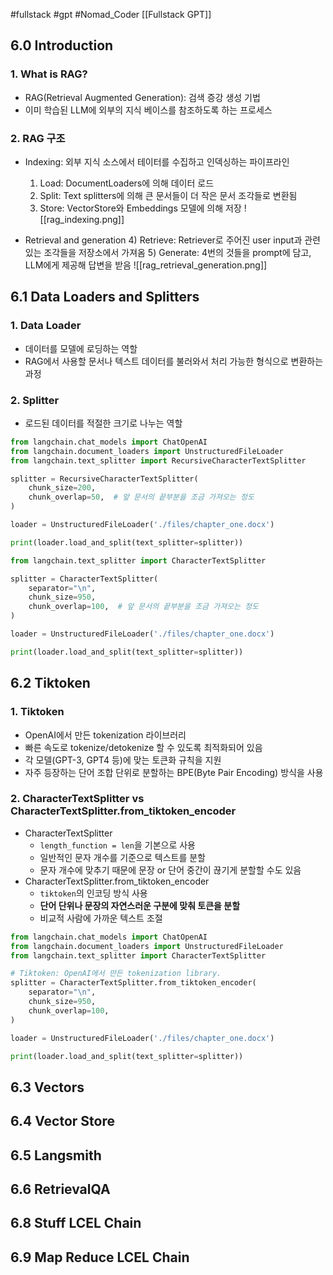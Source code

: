 #fullstack #gpt #Nomad_Coder [[Fullstack GPT]]

## 6.0 Introduction
### 1. What is RAG?
- RAG(Retrieval Augmented Generation): 검색 증강 생성 기법
- 이미 학습된 LLM에 외부의 지식 베이스를 참조하도록 하는 프로세스


### 2. RAG 구조
- Indexing: 외부 지식 소스에서 테이터를 수집하고 인덱싱하는 파이프라인
	1) Load: DocumentLoaders에 의해 데이터 로드
	2) Split: Text splitters에 의해 큰 문서들이 더 작은 문서 조각들로 변환됨
	3) Store: VectorStore와 Embeddings 모델에 의해 저장
![[rag_indexing.png]]

- Retrieval and generation
	4) Retrieve: Retriever로 주어진 user input과 관련있는 조각들을 저장소에서 가져옴
	5) Generate: 4번의 것들을 prompt에 담고, LLM에게 제공해 답변을 받음
![[rag_retrieval_generation.png]]



## 6.1 Data Loaders and Splitters
### 1. Data Loader
- 데이터를 모델에 로딩하는 역할
- RAG에서 사용할 문서나 텍스트 데이터를 불러와서 처리 가능한 형식으로 변환하는 과정 

### 2. Splitter
- 로드된 데이터를 적절한 크기로 나누는 역할

```python
from langchain.chat_models import ChatOpenAI
from langchain.document_loaders import UnstructuredFileLoader
from langchain.text_splitter import RecursiveCharacterTextSplitter

splitter = RecursiveCharacterTextSplitter(
    chunk_size=200,
    chunk_overlap=50,  # 앞 문서의 끝부분을 조금 가져오는 정도
)

loader = UnstructuredFileLoader('./files/chapter_one.docx')

print(loader.load_and_split(text_splitter=splitter))
```

```python
from langchain.text_splitter import CharacterTextSplitter

splitter = CharacterTextSplitter(
    separator="\n",
    chunk_size=950,
    chunk_overlap=100,  # 앞 문서의 끝부분을 조금 가져오는 정도
)

loader = UnstructuredFileLoader('./files/chapter_one.docx')

print(loader.load_and_split(text_splitter=splitter))
```



## 6.2 Tiktoken
### 1. Tiktoken
- OpenAI에서 만든 tokenization 라이브러리
- 빠른 속도로 tokenize/detokenize 할 수 있도록 최적화되어 있음
- 각 모델(GPT-3, GPT4 등)에 맞는 토큰화 규칙을 지원
- 자주 등장하는 단어 조합 단위로 분할하는 BPE(Byte Pair Encoding) 방식을 사용


### 2. CharacterTextSplitter vs CharacterTextSplitter.from_tiktoken_encoder
- CharacterTextSplitter
	- `length_function = len`을 기본으로 사용
	- 일반적인 문자 개수를 기준으로 텍스트를 분할
	- 문자 개수에 맞추기 때문에 문장 or 단어 중간이 끊기게 분할할 수도 있음
- CharacterTextSplitter.from_tiktoken_encoder
	- `tiktoken`의 인코딩 방식 사용
	- **단어 단위나 문장의 자연스러운 구분에 맞춰 토큰을 분할**
	- 비교적 사람에 가까운 텍스트 조절

```python
from langchain.chat_models import ChatOpenAI
from langchain.document_loaders import UnstructuredFileLoader
from langchain.text_splitter import CharacterTextSplitter

# Tiktoken: OpenAI에서 만든 tokenization library.
splitter = CharacterTextSplitter.from_tiktoken_encoder(
    separator="\n",
    chunk_size=950,
    chunk_overlap=100,
)

loader = UnstructuredFileLoader('./files/chapter_one.docx')

print(loader.load_and_split(text_splitter=splitter))
```



## 6.3 Vectors

## 6.4 Vector Store

## 6.5 Langsmith

## 6.6 RetrievalQA

## 6.8 Stuff LCEL Chain

## 6.9 Map Reduce LCEL Chain

